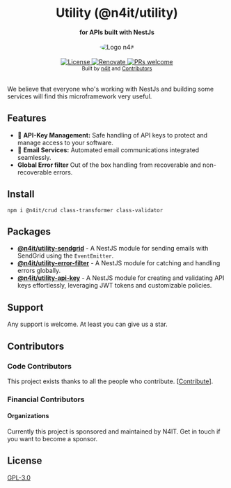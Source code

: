 <div align="center">
  <h1>Utility (@n4it/utility)</h1>
</div>
<div align="center">
  <strong>for APIs built with NestJs</strong>
</div>
<br/>
<div align="center">
  <img src="https://gravatar.com/avatar/c27e8ebbf92f687180aa0f13dab9a0b1?size=256" alt="Logo n4it" style="border-radius:100%"/>
</div>

<br />

<div align="center">
  <a href="https://github.com/nest4it/nestjs-utility/blob/main/LICENSE">
    <img src="https://img.shields.io/github/license/nest4it/nestjs-utility.svg" alt="License" />
  </a>
  <a href="https://renovatebot.com/">
    <img src="https://img.shields.io/badge/renovate-enabled-brightgreen.svg" alt="Renovate" />
  </a>
  <a href="http://makeapullrequest.com">
    <img src="https://img.shields.io/badge/PRs-welcome-brightgreen.svg?style=flat-square" alt="PRs welcome" />
  </a>
</div>

<div align="center">
  <sub>Built by
  <a href="https://n4it.nl">n4it</a> and
  <a href="https://github.com/nest4it/nestjs-utility/graphs/contributors">
    Contributors
  </a>
</div>

<br />

We believe that everyone who's working with NestJs and building some services will find this microframework very useful.

## Features

- 🔑 **API-Key Management:** Safe handling of API keys to protect and manage access to your software.
- 📧 **Email Services:** Automated email communications integrated seamlessly.
- **Global Error filter** Out of the box handling from recoverable and non-recoverable errors.

## Install

```shell
npm i @n4it/crud class-transformer class-validator
```

## Packages

- [**@n4it/utility-sendgrid**](https://www.npmjs.com/package/@n4it/utility-sendgrid) - A NestJS module for sending emails with SendGrid using the `EventEmitter`.
- [**@n4it/utility-error-filter**](https://www.npmjs.com/package/@n4it/utility-error-filter) - A NestJS module for catching and handling errors globally.
- [**@n4it/utility-api-key**](https://www.npmjs.com/package/@n4it/utility-api-key) - A NestJS module for creating and validating API keys effortlessly, leveraging JWT tokens and customizable policies.

## Support

Any support is welcome. At least you can give us a star.

## Contributors

### Code Contributors

This project exists thanks to all the people who contribute. [[Contribute](CONTRIBUTING.md)].

### Financial Contributors

#### Organizations

Currently this project is sponsored and maintained by N4IT. Get in touch if you want to become a sponsor.

## License

[GPL-3.0](LICENSE)